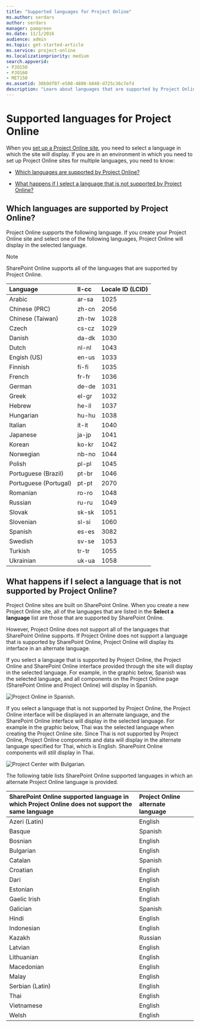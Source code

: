 ```yaml
---
title: "Supported languages for Project Online"
ms.author: serdars
author: serdars
manager: pamgreen
ms.date: 11/1/2016
audience: admin
ms.topic: get-started-article
ms.service: project-online
ms.localizationpriority: medium
search.appverid:
- PJO150
- PJO160
- MET150
ms.assetid: 38b9df07-e508-4880-b848-d725c36c7efd
description: "Learn about languages that are supported by Project Online."
---
```


# Supported languages for Project Online

  
When you [set up a Project Online site](set-up-another-project-online-site.md), you need to select a language in which the site will display. If you are in an environment in which you need to set up Project Online sites for multiple languages, you need to know:
  
- [Which languages are supported by Project Online?](supported-languages-for-project-online.md#lang)
    
- [What happens if I select a language that is not supported by Project Online?](supported-languages-for-project-online.md#happens)
    
## Which languages are supported by Project Online?
<a name="lang"> </a>

Project Online supports the following language. If you create your Project Online site and select one of the following languages, Project Online will display in the selected language.
  
> [!NOTE]
> SharePoint Online supports all of the languages that are supported by Project Online. 
  
|**Language**|**ll-cc**|**Locale ID (LCID)**|
|:-----|:-----|:-----|
|Arabic  <br/> |ar-sa  <br/> |1025  <br/> |
|Chinese (PRC)  <br/> |zh-cn  <br/> |2056  <br/> |
|Chinese (Taiwan)  <br/> |zh-tw  <br/> |1028  <br/> |
|Czech  <br/> |cs-cz  <br/> |1029  <br/> |
|Danish  <br/> |da-dk  <br/> |1030  <br/> |
|Dutch  <br/> |nl-nl  <br/> |1043  <br/> |
|Engish (US)  <br/> |en-us  <br/> |1033  <br/> |
|Finnish  <br/> |fi-fi  <br/> |1035  <br/> |
|French  <br/> |fr-fr  <br/> |1036  <br/> |
|German  <br/> |de-de  <br/> |1031  <br/> |
|Greek  <br/> |el-gr  <br/> |1032  <br/> |
|Hebrew  <br/> |he-il  <br/> |1037  <br/> |
|Hungarian  <br/> |hu-hu  <br/> |1038  <br/> |
|Italian  <br/> |it-it  <br/> |1040  <br/> |
|Japanese  <br/> |ja-jp  <br/> |1041  <br/> |
|Korean  <br/> |ko-kr  <br/> |1042  <br/> |
|Norwegian  <br/> |nb-no  <br/> |1044  <br/> |
|Polish  <br/> |pl-pl  <br/> |1045  <br/> |
|Portuguese (Brazil)  <br/> |pt-br  <br/> |1046  <br/> |
|Portuguese (Portugal)  <br/> |pt-pt  <br/> |2070  <br/> |
|Romanian  <br/> |ro-ro  <br/> |1048  <br/> |
|Russian  <br/> |ru-ru  <br/> |1049  <br/> |
|Slovak  <br/> |sk-sk  <br/> |1051  <br/> |
|Slovenian  <br/> |sl-si  <br/> |1060  <br/> |
|Spanish  <br/> |es-es  <br/> |3082  <br/> |
|Swedish  <br/> |sv-se  <br/> |1053  <br/> |
|Turkish  <br/> |tr-tr  <br/> |1055  <br/> |
|Ukrainian  <br/> |uk-ua  <br/> |1058  <br/> |
   
## What happens if I select a language that is not supported by Project Online?
<a name="happens"> </a>

Project Online sites are built on SharePoint Online. When you create a new Project Online site, all of the languages that are listed in the **Select a language** list are those that are supported by SharePoint Online. 
  
However, Project Online does not support all of the languages that SharePoint Online supports. If Project Online does not support a language that is supported by SharePoint Online, Project Online will display its interface in an alternate language.
  
If you select a language that is supported by Project Online, the Project Online and SharePoint Online interface provided through the site will display in the selected language. For example, in the graphic below, Spanish was the selected language, and all components on the Project Online page (SharePoint Online and Project Online) will display in Spanish.
  
![Project Online in Spanish.](media/7d09f8dc-f75d-4db7-a88d-d4304a43b34c.jpg)
  
If you select a language that is not supported by Project Online, the Project Online interface will be displayed in an alternate language, and the SharePoint Online interface will display in the selected language. For example in the graphic below, Thai was the selected language when creating the Project Online site. Since Thai is not supported by Project Online, Project Online components and data will display in the alternate language specified for Thai, which is English. SharePoint Online components will still display in Thai.
  
![Project Center with Bulgarian.](media/6a4b2d3d-5140-4c02-811a-e2ac29436130.jpg)
  
The following table lists SharePoint Online supported languages in which an alternate Project Online language is provided. 
  
|**SharePoint Online supported language in which Project Online does not support the same language**|**Project Online alternate language**|
|:-----|:-----|
|Azeri (Latin)  <br/> |English  <br/> |
|Basque  <br/> |Spanish  <br/> |
|Bosnian  <br/> |English  <br/> |
|Bulgarian  <br/> |English  <br/> |
|Catalan  <br/> |Spanish  <br/> |
|Croatian  <br/> |English  <br/> |
|Dari  <br/> |English  <br/> |
|Estonian  <br/> |English  <br/> |
|Gaelic Irish  <br/> |English  <br/> |
|Galician  <br/> |Spanish  <br/> |
|Hindi  <br/> |English  <br/> |
|Indonesian  <br/> |English  <br/> |
|Kazakh  <br/> |Russian  <br/> |
|Latvian  <br/> |English  <br/> |
|Lithuanian  <br/> |English  <br/> |
|Macedonian  <br/> |English  <br/> |
|Malay  <br/> |English  <br/> |
|Serbian (Latin)  <br/> |English  <br/> |
|Thai  <br/> |English  <br/> |
|Vietnamese  <br/> |English  <br/> |
|Welsh  <br/> |English  <br/> |
   

